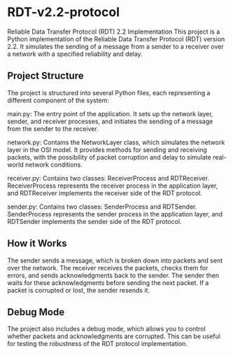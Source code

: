 # RDT-v2.2-protocol

Reliable Data Transfer Protocol (RDT) 2.2 Implementation
This project is a Python implementation of the Reliable Data Transfer Protocol (RDT) version 2.2. It simulates the sending of a message from a sender to a receiver over a network with a specified reliability and delay.

## Project Structure
The project is structured into several Python files, each representing a different component of the system:

main.py: The entry point of the application. It sets up the network layer, sender, and receiver processes, and initiates the sending of a message from the sender to the receiver.

network.py: Contains the NetworkLayer class, which simulates the network layer in the OSI model. It provides methods for sending and receiving packets, with the possibility of packet corruption and delay to simulate real-world network conditions.

receiver.py: Contains two classes: ReceiverProcess and RDTReceiver. ReceiverProcess represents the receiver process in the application layer, and RDTReceiver implements the receiver side of the RDT protocol.

sender.py: Contains two classes: SenderProcess and RDTSender. SenderProcess represents the sender process in the application layer, and RDTSender implements the sender side of the RDT protocol.

## How it Works
The sender sends a message, which is broken down into packets and sent over the network. The receiver receives the packets, checks them for errors, and sends acknowledgments back to the sender. The sender then waits for these acknowledgments before sending the next packet. If a packet is corrupted or lost, the sender resends it.

## Debug Mode
The project also includes a debug mode, which allows you to control whether packets and acknowledgments are corrupted. This can be useful for testing the robustness of the RDT protocol implementation.
